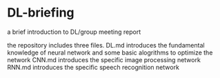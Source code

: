 # DL-briefing
a brief introduction to DL/group meeting report

the repository includes three files.
DL.md introduces the fundamental knowledge of neural network and some basic alogrithms to optimize the network
CNN.md introduces the specific image processing network
RNN.md introduces the specific speech recognition network
